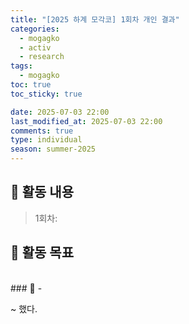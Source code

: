 ```yaml
---
title: "[2025 하계 모각코] 1회차 개인 결과"
categories:
  - mogagko
  - activ
  - research
tags:
  - mogagko
toc: true
toc_sticky: true

date: 2025-07-03 22:00
last_modified_at: 2025-07-03 22:00
comments: true
type: individual
season: summer-2025
---
```


## 📍 활동 내용
> 1회차: 

## 📍 활동 목표

<br>
### 🤔
- 

~ 했다.